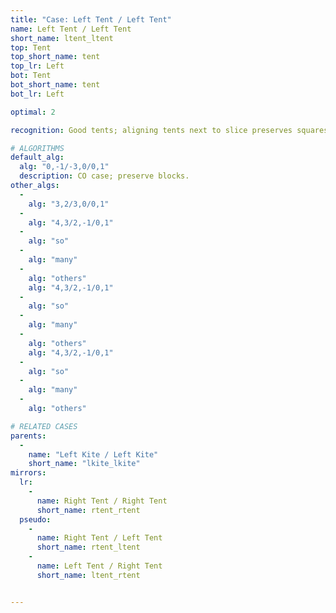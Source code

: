 ```yaml
---
title: "Case: Left Tent / Left Tent"
name: Left Tent / Left Tent
short_name: ltent_ltent
top: Tent
top_short_name: tent
top_lr: Left
bot: Tent
bot_short_name: tent
bot_lr: Left

optimal: 2

recognition: Good tents; aligning tents next to slice preserves squareshape.

# ALGORITHMS
default_alg:
  alg: "0,-1/-3,0/0,1"
  description: CO case; preserve blocks.
other_algs:
  -
    alg: "3,2/3,0/0,1"
  -
    alg: "4,3/2,-1/0,1"
  -
    alg: "so"
  -
    alg: "many"
  -
    alg: "others"
    alg: "4,3/2,-1/0,1"
  -
    alg: "so"
  -
    alg: "many"
  -
    alg: "others"
    alg: "4,3/2,-1/0,1"
  -
    alg: "so"
  -
    alg: "many"
  -
    alg: "others"

# RELATED CASES
parents:
  -
    name: "Left Kite / Left Kite"
    short_name: "lkite_lkite"
mirrors:
  lr:
    -
      name: Right Tent / Right Tent
      short_name: rtent_rtent
  pseudo:
    -
      name: Right Tent / Left Tent
      short_name: rtent_ltent
    -
      name: Left Tent / Right Tent
      short_name: ltent_rtent


---
```


